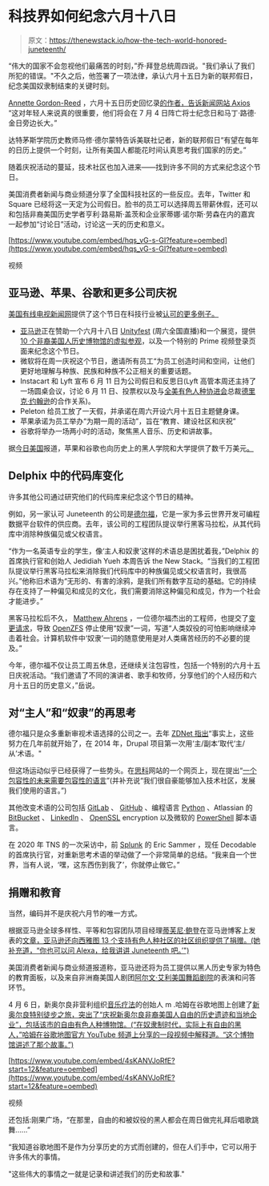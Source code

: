 # 科技界如何纪念六月十八日

> 原文：<https://thenewstack.io/how-the-tech-world-honored-juneteenth/>

“伟大的国家不会忽视他们最痛苦的时刻，”乔·拜登总统周四说。"我们承认了我们所犯的错误。"不久之后，他签署了一项法律，承认六月十五日为新的联邦假日，纪念美国奴隶制结束的关键时刻。

[Annette Gordon-Reed](https://hls.harvard.edu/faculty/directory/10329/Gordon-Reed) ，六月十五日历史回忆录[的作者，告诉新闻网站 Axios](https://www.amazon.com/Juneteenth-Annette-Gordon-Reed/dp/1631498835) “这对年轻人来说真的很重要，他们将会在 7 月 4 日阵亡将士纪念日和马丁·路德·金日旁边长大。”

达特茅斯学院历史教师马修·德尔蒙特告诉美联社记者，新的联邦假日“有望在每年的日历上提供一个时刻，让所有美国人都能花时间认真思考我们国家的历史。”

随着庆祝活动的蔓延，技术社区也加入进来——找到许多不同的方式来纪念这个节日。

美国消费者新闻与商业频道分享了全国科技社区的一些反应。去年，Twitter 和 Square 已经将这一天定为公司假日。脸书的员工可以选择周五带薪休假，还可以和包括非裔美国历史学者亨利·路易斯·盖茨和企业家蒂娜·诺尔斯·劳森在内的嘉宾一起参加“讨论日”活动，讨论这一天的历史和意义。

[https://www.youtube.com/embed/hqs_vG-s-GI?feature=oembed](https://www.youtube.com/embed/hqs_vG-s-GI?feature=oembed)

视频

## 亚马逊、苹果、谷歌和更多公司庆祝

[美国有线电视新闻网](https://www.cnn.com/)提供了这个节日在科技行业被[认可的更多例子。](https://www.cnn.com/2021/06/17/business/juneteenth-2021-company-celebrations/index.html)

*   [亚马逊](http://amazon.com)正在赞助一个六月十八日 [Unityfest](https://juneteenthunityfest.com/) (周六全国直播)和一个展览，提供[10 个非裔美国人历史博物馆的虚拟参观](https://www.blkfreedom.org/program-contents-1)，以及一个特别的 Prime 视频登录页面来纪念这个节日。
*   微软将在周一庆祝这个节日，邀请所有员工“为员工创造时间和空间，让他们更好地理解与种族、民族和种族不公正相关的重要话题。
*   Instacart 和 Lyft 宣布 6 月 11 日为公司假日和反思日(Lyft 高管本周还主持了一场圆桌会议，讨论 6 月 11 日、投票权以及与[全美有色人种协进会](https://naacp.org/)总裁[德里克·约翰逊](https://www.linkedin.com/in/derrick-johnson-5054a44/)的合作关系)。
*   Peleton 给员工放了一天假，并承诺在周六开设六月十五日主题健身课。
*   苹果承诺为员工举办“为期一周的活动”，旨在“教育、建设社区和庆祝”
*   谷歌将举办一场两小时的活动，聚焦黑人音乐、历史和讲故事。

据[今日美国](https://www.usatoday.com/)报道，苹果和谷歌也向历史上的黑人学院和大学提供了数千万美元[。](https://www.usatoday.com/story/tech/2021/06/17/apple-awards-5-million-to-4-black-colleges-universities-howard-university/7726189002/)

## Delphix 中的代码库变化

许多其他公司通过研究他们的代码库来纪念这个节日的精神。

例如，另一家认可 Juneteenth 的公司是[德尔福](https://www.delphix.com/)，它是一家为多云世界开发可编程数据平台软件的供应商。去年，该公司的工程团队提议举行黑客马拉松，从其代码库中消除种族偏见或父权语言。

“作为一名英语专业的学生，像‘主人和奴隶’这样的术语总是困扰着我，”Delphix 的首席执行官和创始人 Jedidiah Yueh 本周告诉 the New Stack。“当我们的工程团队提议举行黑客马拉松来消除我们代码库中的种族偏见或父权语言时，我很高兴。”他称旧术语为“无形的、有害的涂鸦，是我们所有数字互动的基础。它的持续存在支持了一种偏见和成见的文化，我们需要消除这种偏见和成见，作为一个社会才能进步。”

黑客马拉松后不久， [Matthew Ahrens](https://www.linkedin.com/in/matthew-ahrens-9010402/) ，一位德尔福杰出的工程师，也提交了[变更请求](https://github.com/openzfs/zfs/pull/10435)，导致 [OpenZFS](https://openzfs.org/wiki/Main_Page) 停止使用“奴隶”一词，写道“人类奴役的可怕影响继续冲击着社会。计算机软件中‘奴隶’一词的随意使用是对人类痛苦经历的不必要的提及。”

今年，德尔福不仅让员工周五休息，还继续关注包容性，包括一个特别的六月十五日庆祝活动。“我们邀请了不同的演讲者、歌手和牧师，分享他们的个人经历和六月十五日的历史意义，”岳说。

## 对“主人”和“奴隶”的再思考

德尔福只是众多重新审视术语选择的公司之一。去年 [ZDNet 指出](https://www.zdnet.com/article/github-to-replace-master-with-alternative-term-to-avoid-slavery-references/)“事实上，这些努力在几年前就开始了，在 2014 年，Drupal 项目第一次用‘主/副本’取代‘主/从’术语。"

但这场运动似乎已经获得了一些势头。在[思科](https://www.cisco.com/)网站的一个网页上，现在提出“[一个包容性的未来需要包容性的语言](https://www.cisco.com/c/en/us/about/social-justice/inclusive-language-policy.html)”(并补充说“我们很自豪能够加入技术社区，发展我们使用的语言。”)

其他改变术语的公司包括 [GitLab](https://thenewstack.io/this-week-in-programming-gitlab-moves-on-from-master-slave-terminology/) 、 [GitHub](https://github.blog/changelog/2020-10-01-the-default-branch-for-newly-created-repositories-is-now-main/) 、编程语言 [Python](https://bugs.python.org/issue34605) 、Atlassian 的 [BitBucket](https://bitbucket.org/blog/moving-away-from-master-as-the-default-name-for-branches-in-git) 、 [LinkedIn](https://twitter.com/gabrielcsapo/status/1269160583502327815) 、 [OpenSSL](https://github.com/openssl/openssl/pull/12089) encryption 以及微软的 [PowerShell](https://github.com/PowerShell/PowerShell/issues/12951) 脚本语言。

在 2020 年 TNS 的一次采访中，前 [Splunk](https://www.splunk.com/) 的 Eric Sammer ，现任 Decodable 的首席执行官，对重新思考术语的举动做了一个非常简单的总结。“我来自一个世界，当有人说，‘嘿，这东西伤到我了’，你就停止做它。”

## 捐赠和教育

当然，编码并不是庆祝六月节的唯一方式。

根据亚马逊全球多样性、平等和包容团队项目经理[蒂芙尼·鲍登](https://www.linkedin.com/in/tiffanybowden/)在亚马逊博客上发表的[文章，亚马逊还向西雅图 13 个支持有色人种社区的社区组织提供了捐赠。(她补充道，“你也可以问 Alexa，给我讲讲 Juneteenth 吧。’")](https://www.aboutamazon.com/news/workplace/juneteenth-a-time-to-reflect-celebrate-educate-and-advocate)

美国消费者新闻与商业频道报道称，亚马逊还将为员工提供以黑人历史专家为特色的教育面板，以及来自非洲裔美国人剧团[阿尔文·艾利美国舞蹈剧院](https://en.wikipedia.org/wiki/Alvin_Ailey_American_Dance_Theater)的表演和问答环节。

4 月 6 日，新奥尔良非营利组织[音乐疗法](http://www.mycmdw.org/)的创始人 m .哈姆在谷歌地图上创建了[新奥尔良特别徒步之旅，突出了“庆祝新奥尔良非裔美国人自由的历史遗迹和当地企业”，包括该市的自由有色人种博物馆。(“在奴隶制时代，实际上有自由的黑人，”哈姆在谷歌地图官方 YouTube 频道上分享的一段视频中解释道。“这个博物馆讲述了那个故事。”)](https://www.google.com/local/userlists/list/ptK2eb04u1HkjEbgSb2vP5kx8iKArw?mode=map)

[https://www.youtube.com/embed/4sKANVJoRfE?start=12&feature=oembed](https://www.youtube.com/embed/4sKANVJoRfE?start=12&feature=oembed)

视频

还包括:刚果广场，“在那里，自由的和被奴役的黑人都会在周日做完礼拜后唱歌跳舞……”

“我知道谷歌地图不是作为分享历史的方式而创建的，但在人们手中，它可以用于许多伟大的事情。

"这些伟大的事情之一就是记录和讲述我们的历史和故事."

<svg xmlns:xlink="http://www.w3.org/1999/xlink" viewBox="0 0 68 31" version="1.1"><title>Group</title> <desc>Created with Sketch.</desc></svg>